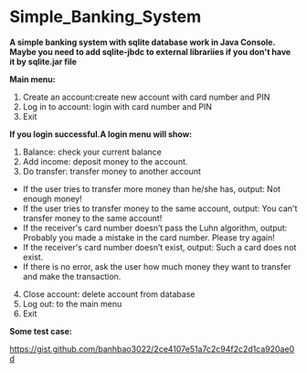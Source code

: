 # Simple_Banking_System
**A simple banking system with sqlite database work in Java Console. Maybe you need to add sqlite-jbdc to external librariies if you don't have it by sqlite.jar file**

**Main menu:**
1. Create an account:create new account with card number and PIN
2. Log in to account: login with card number and PIN
0. Exit

**If you login successful.A login menu will show:**
1. Balance: check your current balance
2. Add income: deposit money to the account.
3. Do transfer: transfer money to another account
* If the user tries to transfer more money than he/she has, output: Not enough money!
* If the user tries to transfer money to the same account, output: You can't transfer money to the same account!
* If the receiver's card number doesn’t pass the Luhn algorithm, output: Probably you made a mistake in the card number. Please try again!
* If the receiver's card number doesn’t exist, output: Such a card does not exist.
* If there is no error, ask the user how much money they want to transfer and make the transaction.
4. Close account: delete account from database
5. Log out: to the main menu
0. Exit

**Some test case:**

https://gist.github.com/banhbao3022/2ce4107e51a7c2c94f2c2d1ca920ae0d
